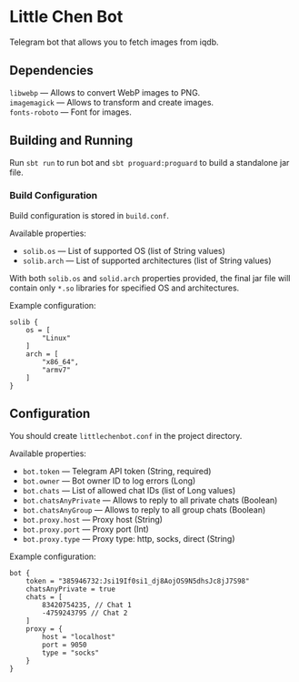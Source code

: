# Little Chen Bot

Telegram bot that allows you to fetch images from iqdb.

## Dependencies

`libwebp` — Allows to convert WebP images to PNG.  
`imagemagick` — Allows to transform and create images.  
`fonts-roboto` — Font for images.  

## Building and Running

Run `sbt run` to run bot and `sbt proguard:proguard` to build a standalone jar file.

### Build Configuration

Build configuration is stored in `build.conf`.

Available properties:

* `solib.os` — List of supported OS (list of String values)
* `solib.arch` — List of supported architectures (list of String values)

With both `solib.os` and `solid.arch` properties provided, the final jar file will contain only `*.so` libraries for specified OS and architectures.

Example configuration:

```properties
solib {
    os = [
        "Linux"
    ]
    arch = [
        "x86_64",
        "armv7"
    ]
}
```

## Configuration

You should create `littlechenbot.conf` in the project directory.

Available properties:

* `bot.token` — Telegram API token (String, required)
* `bot.owner` — Bot owner ID to log errors (Long)
* `bot.chats` — List of allowed chat IDs (list of Long values)
* `bot.chatsAnyPrivate` — Allows to reply to all private chats (Boolean)
* `bot.chatsAnyGroup` — Allows to reply to all group chats (Boolean)
* `bot.proxy.host` — Proxy host (String)
* `bot.proxy.port` — Proxy port (Int)
* `bot.proxy.type` — Proxy type: http, socks, direct (String)

Example configuration:

```properties
bot {
    token = "385946732:Jsi19If0si1_dj8AojOS9N5dhsJc8jJ7S98"
    chatsAnyPrivate = true
    chats = [
        83420754235, // Chat 1
        -4759243795 // Chat 2
    ]
    proxy = {
        host = "localhost"
        port = 9050
        type = "socks"
    }
}
```
